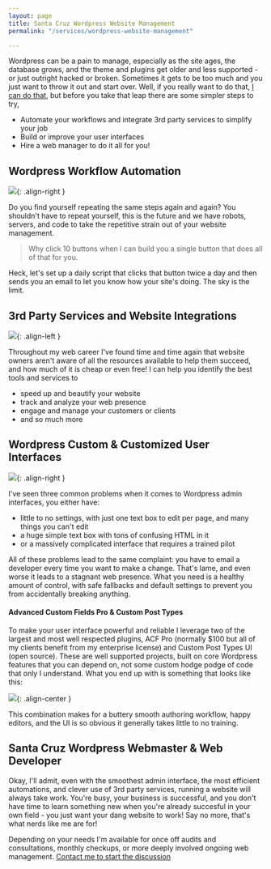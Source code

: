 ```yaml
---
layout: page
title: Santa Cruz Wordpress Website Management
permalink: "/services/wordpress-website-management"

---
```

Wordpress can be a pain to manage, especially as the site ages, the database grows, and the theme and plugins get older and less supported - or just outright hacked or broken. Sometimes it gets to be too much and you just want to throw it out and start over. Well, if you really want to do that, [I can do that](/services/updates-redesigns-migrations), but before you take that leap there are some simpler steps to try,

* Automate your workflows and integrate 3rd party services to simplify your job
* Build or improve your user interfaces
* Hire a web manager to do it all for you!

## Wordpress Workflow Automation

![](https://res.cloudinary.com/kylegrover/image/upload/./v1554767787/workflow-automation.png){: .align-right }

Do you find yourself repeating the same steps again and again? You shouldn't have to repeat yourself, this is the future and we have robots, servers, and code to take the repetitive strain out of your website management.

> Why click 10 buttons when I can build you a single button that does all of that for you.

Heck, let's set up a daily script that clicks that button twice a day and then sends you an email to let you know how your site's doing. The sky is the limit.

## 3rd Party Services and Website Integrations

![](https://res.cloudinary.com/kylegrover/image/upload/./v1554767787/3rd-party-integrations.png){: .align-left }

Throughout my web career I've found time and time again that website owners aren't aware of all the resources available to help them succeed, and how much of it is cheap or even free! I can help you identify the best tools and services to

* speed up and beautify your website
* track and analyze your web presence
* engage and manage your customers or clients
* and so much more

## Wordpress Custom & Customized User Interfaces

![](https://res.cloudinary.com/kylegrover/image/upload/./v1554767786/custom-post-types.png){: .align-right }

I've seen three common problems when it comes to Wordpress admin interfaces, you either have:

* little to no settings, with just one text box to edit per page, and many things you can't edit
* a huge simple text box with tons of confusing HTML in it
* or a massively complicated interface that requires a trained pilot

All of these problems lead to the same complaint: you have to email a developer every time you want to make a change. That's lame, and even worse it leads to a stagnant web presence. What you need is a healthy amount of control, with safe fallbacks and default settings to prevent you from accidentally breaking anything.

#### Advanced Custom Fields Pro & Custom Post Types

To make your user interface powerful and reliable I leverage two of the largest and most well respected plugins, ACF Pro (normally $100 but all of my clients benefit from my enterprise license) and Custom Post Types UI (open source). These are well supported projects, built on core Wordpress features that you can depend on, not some custom hodge podge of code that only I understand.
What you end up with is something that looks like this:

![](https://res.cloudinary.com/kylegrover/image/upload/./v1554767766/custom-fields.png){: .align-center }

This combination makes for a buttery smooth authoring workflow, happy editors, and the UI is so obvious it generally takes little to no training.

## Santa Cruz Wordpress Webmaster & Web Developer

Okay, I'll admit, even with the smoothest admin interface, the most efficient automations, and clever use of 3rd party services, running a website will always take work. You're busy, your business is successful, and you don't have time to learn something new when you're already succesful in your own field - you just want your dang website to work! Say no more, that's what nerds like me are for!

Depending on your needs I'm available for once off audits and consultations, monthly checkups, or more deeply involved ongoing web management.  [Contact me to start the discussion](/contact)